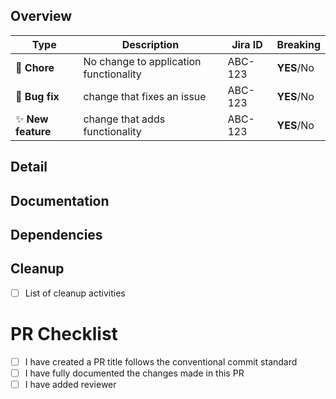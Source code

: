 ﻿<!---
Title format: <feat|fix|refactor|chore|ci|docs|test|perf>(<Jira ticket number>): <Description>
Example: fix(DDC-123): Handle API error responses
-->

## Overview

<!--- One or two sentences to describe your changes -->

<!--- Remove the rows that are not applicable. Select one of chore, bug fix, or feature for each ticket. -->
<!--- e.g. if there is a bug fix and a feature, select feature -->
<!--- In the breaking change column delete either **Yes** or No -->

| Type                       | Description                            | Jira ID | Breaking   |
| -------------------------- | -------------------------------------- | ------- | ---------- |
| :hammer: **Chore**         | No change to application functionality | ABC-123 | **YES**/No |
| :bug: **Bug fix**          | change that fixes an issue             | ABC-123 | **YES**/No |
| :sparkles: **New feature** | change that adds functionality         | ABC-123 | **YES**/No |

## Detail

<!--- Specific details about your change. Any notes the reviewer should know -->

## Documentation

<!--- Provide links to external documentation changes associated with this PR. Remove this section if NA -->

## Dependencies

<!--- Provide links to other PRs linked to this one. For example changes that need to be deployed together. Remove this section if NA -->

## Cleanup

<!--- Provide a list of post-merge cleanup activities. Remove this section if NA -->

- [ ] List of cleanup activities

# PR Checklist

- [ ] I have created a PR title follows the conventional commit standard
- [ ] I have fully documented the changes made in this PR
- [ ] I have added reviewer
